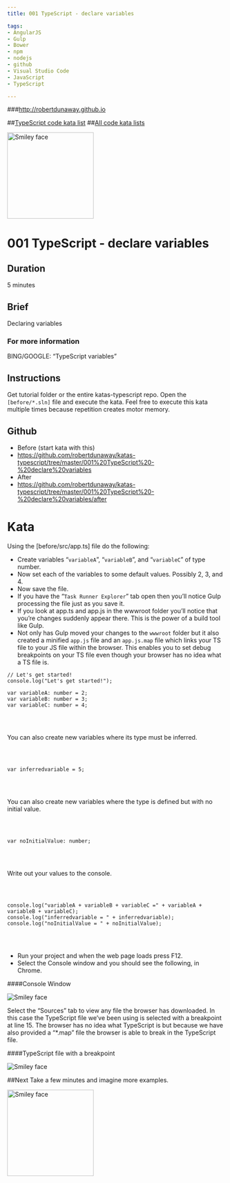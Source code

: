 ```yaml
---
title: 001 TypeScript - declare variables

tags: 
- AngularJS
- Gulp
- Bower
- npm
- nodejs
- github
- Visual Studio Code
- JavaScript
- TypeScript

---
```


###http://robertdunaway.github.io

##[TypeScript code kata list](http://mycodekatas.github.io/typescript.html)
##[All code kata lists](http://mycodekatas.github.io/)

 <img src="https://raw.githubusercontent.com/robertdunaway/katas-typescript/master/katas-TS-logo.png" alt="Smiley face" height="200" width="200"> 

# 001 TypeScript - declare variables

## Duration
5 minutes

## Brief
Declaring variables

### For more information 
BING/GOOGLE: “TypeScript variables”

## Instructions
Get tutorial folder or the entire katas-typescript repo.
Open the `[before/*.sln]` file and execute the kata.
Feel free to execute this kata multiple times because repetition creates motor memory.

## Github

 - Before (start kata with this)
  - https://github.com/robertdunaway/katas-typescript/tree/master/001%20TypeScript%20-%20declare%20variables
 - After
  - https://github.com/robertdunaway/katas-typescript/tree/master/001%20TypeScript%20-%20declare%20variables/after

# Kata

Using the [before/src/app.ts] file do the following:

 - Create variables “`variableA`”, “`variableB`”, and “`variableC`” of type number.
 - Now set each of the variables to some default values.  Possibly 2, 3, and 4.
 - Now save the file.  
  - If you have the “`Task Runner Explorer`” tab open then you’ll notice Gulp processing the file just as you save it.
  - If you look at app.ts and app.js in the wwwroot folder you’ll notice that you’re changes suddenly appear there.  This is the power of a build tool like Gulp.
  - Not only has Gulp moved your changes to the `wwwroot` folder but it also created a minified `app.js` file and an `app.js.map` file which links your TS file to your JS file within the browser.  This enables you to set debug breakpoints on your TS file even though your browser has no idea what a TS file is.

```
// Let's get started!
console.log("Let's get started!");

var variableA: number = 2;
var variableB: number = 3;
var variableC: number = 4;


```

<br/>

You can also create new variables where its type must be inferred. 

<br/>

```

var inferredvariable = 5;


```

<br/>

You can also create new variables where the type is defined but with no initial value. 

<br/>

```

var noInitialValue: number;


```

<br/>

Write out your values to the console. 

<br/>

```

console.log("variableA + variableB + variableC =" + variableA + variableB + variableC);
console.log("inferredvariable = " + inferredvariable);
console.log("noInitialValue = " + noInitialValue);


```

<br/>


 - Run your project and when the web page loads press F12.
 - Select the Console window and you should see the following, in Chrome.


####Console Window

 <img src="https://raw.githubusercontent.com/robertdunaway/katas-typescript/master/001%20TypeScript%20-%20declare%20variables/1.png" alt="Smiley face" > 

<br/>

Select the “Sources” tab to view any file the browser has downloaded.  In this case the TypeScript file we’ve been using is selected with a breakpoint at line 15.  The browser has no idea what TypeScript is but because we have also provided a “*.map” file the browser is able to break in the TypeScript file.

####TypeScript file with a breakpoint

 <img src="https://raw.githubusercontent.com/robertdunaway/katas-typescript/master/001%20TypeScript%20-%20declare%20variables/2.png" alt="Smiley face" > 

<br/>

##Next
Take a few minutes and imagine more examples. 

 <img src="https://raw.githubusercontent.com/robertdunaway/katas-typescript/master/katas-TS-logo.png" alt="Smiley face" height="200" width="200"> 